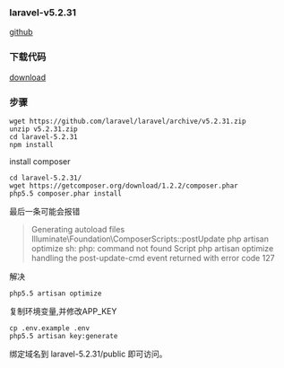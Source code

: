 ### laravel-v5.2.31
[github](https://github.com/laravel/laravel)

### 下载代码
[download](https://github.com/laravel/laravel/releases)

### 步骤
```
wget https://github.com/laravel/laravel/archive/v5.2.31.zip
unzip v5.2.31.zip
cd laravel-5.2.31
npm install
```
install composer
```
cd laravel-5.2.31/
wget https://getcomposer.org/download/1.2.2/composer.phar
php5.5 composer.phar install
```
最后一条可能会报错
>Generating autoload files
Illuminate\Foundation\ComposerScripts::postUpdate
php artisan optimize
sh: php: command not found
Script php artisan optimize handling the post-update-cmd event returned with error code 127

解决
```
php5.5 artisan optimize
```

复制环境变量,并修改APP_KEY
```
cp .env.example .env
php5.5 artisan key:generate
```
绑定域名到 laravel-5.2.31/public 即可访问。
